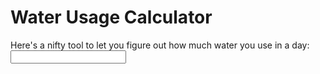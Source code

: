 # Water Usage Calculator
Here's a nifty tool to let you figure out how much water you use in a day:
<input type="text">
<script>
	Console.log("Hi!")
</script>
